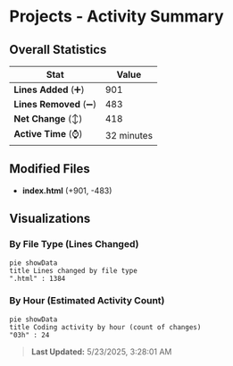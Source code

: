 # Projects - Activity Summary 

## Overall Statistics

| Stat                   | Value                                                             |
| ---------------------- | ----------------------------------------------------------------- |
| **Lines Added** (➕)   | 901                                          |
| **Lines Removed** (➖) | 483                                        |
| **Net Change** (↕)    | 418                |
| **Active Time** (⌚)   | 32 minutes |


## Modified Files
- **index.html** (+901, -483)

## Visualizations

### By File Type (Lines Changed)

```mermaid
pie showData
title Lines changed by file type
".html" : 1384
```

### By Hour (Estimated Activity Count)

```mermaid
pie showData
title Coding activity by hour (count of changes)
"03h" : 24
```


> **Last Updated:** 5/23/2025, 3:28:01 AM